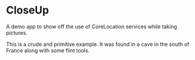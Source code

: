 # CloseUp
A demo app to show off the use of CoreLocation services while taking pictures.

This is a crude and primitive example. It was found in a cave in the south of France along with some flint tools.